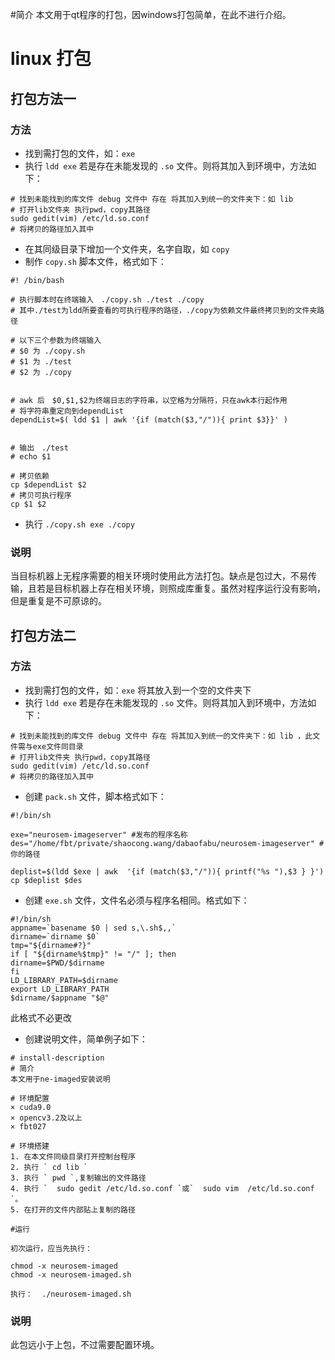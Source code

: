 #简介
本文用于qt程序的打包，因windows打包简单，在此不进行介绍。

# linux 打包

## 打包方法一

### 方法
* 找到需打包的文件，如：` exe ` 
* 执行 ` ldd exe ` 若是存在未能发现的 ` .so ` 文件。则将其加入到环境中，方法如下：

```
# 找到未能找到的库文件 debug 文件中 存在 将其加入到统一的文件夹下：如 lib 
# 打开lib文件夹 执行pwd，copy其路径
sudo gedit(vim) /etc/ld.so.conf
# 将拷贝的路径加入其中
```

* 在其同级目录下增加一个文件夹，名字自取，如 ` copy `
* 制作 `copy.sh` 脚本文件，格式如下：

```
#! /bin/bash
 
# 执行脚本时在终端输入　./copy.sh ./test ./copy
# 其中./test为ldd所要查看的可执行程序的路径，./copy为依赖文件最终拷贝到的文件夹路径
 
# 以下三个参数为终端输入
# $0 为 ./copy.sh
# $1 为 ./test
# $2 为 ./copy
 
 
# awk 后　$0,$1,$2为终端日志的字符串，以空格为分隔符，只在awk本行起作用
# 将字符串重定向到dependList
dependList=$( ldd $1 | awk '{if (match($3,"/")){ print $3}}' )
 
 
# 输出　./test
# echo $1
 
# 拷贝依赖
cp $dependList $2
# 拷贝可执行程序
cp $1 $2

```
* 执行 ``` ./copy.sh exe ./copy ```

### 说明

当目标机器上无程序需要的相关环境时使用此方法打包。缺点是包过大，不易传输，且若是目标机器上存在相关环境，则照成库重复。虽然对程序运行没有影响，但是重复是不可原谅的。

## 打包方法二

### 方法
* 找到需打包的文件，如：` exe ` 将其放入到一个空的文件夹下
* 执行 ` ldd exe ` 若是存在未能发现的 ` .so ` 文件。则将其加入到环境中，方法如下：

```
# 找到未能找到的库文件 debug 文件中 存在 将其加入到统一的文件夹下：如 lib ，此文件需与exe文件同目录
# 打开lib文件夹 执行pwd，copy其路径
sudo gedit(vim) /etc/ld.so.conf
# 将拷贝的路径加入其中
```
* 创建 ` pack.sh ` 文件，脚本格式如下：

```
#!/bin/sh

exe="neurosem-imageserver" #发布的程序名称
des="/home/fbt/private/shaocong.wang/dabaofabu/neurosem-imageserver" #你的路径

deplist=$(ldd $exe | awk  '{if (match($3,"/")){ printf("%s "),$3 } }')
cp $deplist $des
```
* 创建 ` exe.sh ` 文件，文件名必须与程序名相同。格式如下：

```
#!/bin/sh
appname=`basename $0 | sed s,\.sh$,,`
dirname=`dirname $0`
tmp="${dirname#?}"
if [ "${dirname%$tmp}" != "/" ]; then
dirname=$PWD/$dirname
fi
LD_LIBRARY_PATH=$dirname
export LD_LIBRARY_PATH
$dirname/$appname "$@"

```
此格式不必更改

* 创建说明文件，简单例子如下：


```
# install-description
# 简介
本文用于ne-imaged安装说明

# 环境配置
× cuda9.0
× opencv3.2及以上
× fbt027

# 环境搭建
1. 在本文件同级目录打开控制台程序
2. 执行 ` cd lib `
3. 执行 ` pwd `,复制输出的文件路径
4. 执行 `  sudo gedit /etc/ld.so.conf `或`  sudo vim  /etc/ld.so.conf `。
5. 在打开的文件内部贴上复制的路径

#运行

初次运行，应当先执行：

chmod -x neurosem-imaged
chmod -x neurosem-imaged.sh

执行：  ./neurosem-imaged.sh 

```

### 说明
此包远小于上包，不过需要配置环境。
